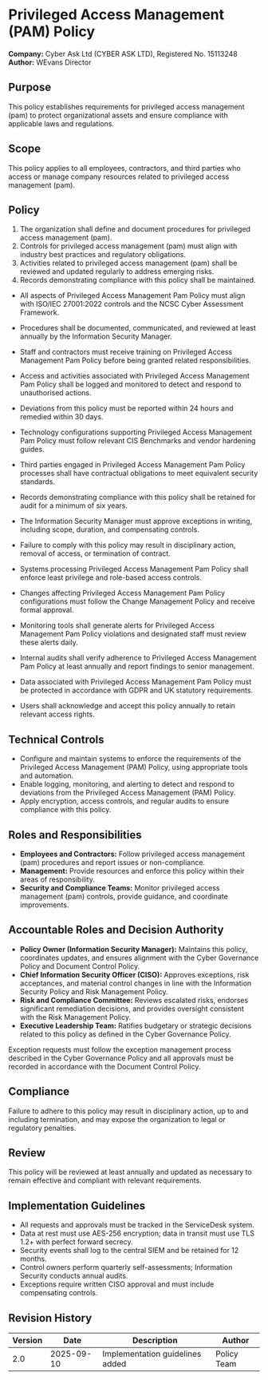 # Privileged Access Management (PAM) Policy

**Company:** Cyber Ask Ltd (CYBER ASK LTD), Registered No. 15113248  
**Author:** WEvans Director

## Purpose

This policy establishes requirements for privileged access management (pam) to protect organizational assets and ensure compliance with applicable laws and regulations.

## Scope

This policy applies to all employees, contractors, and third parties who access or manage company resources related to privileged access management (pam).

## Policy
1. The organization shall define and document procedures for privileged access management (pam).
2. Controls for privileged access management (pam) must align with industry best practices and regulatory obligations.
3. Activities related to privileged access management (pam) shall be reviewed and updated regularly to address emerging risks.
4. Records demonstrating compliance with this policy shall be maintained.

- All aspects of Privileged Access Management Pam Policy must align with ISO/IEC 27001:2022 controls and the NCSC Cyber Assessment Framework.
- Procedures shall be documented, communicated, and reviewed at least annually by the Information Security Manager.
- Staff and contractors must receive training on Privileged Access Management Pam Policy before being granted related responsibilities.
- Access and activities associated with Privileged Access Management Pam Policy shall be logged and monitored to detect and respond to unauthorised actions.
- Deviations from this policy must be reported within 24 hours and remedied within 30 days.
- Technology configurations supporting Privileged Access Management Pam Policy must follow relevant CIS Benchmarks and vendor hardening guides.
- Third parties engaged in Privileged Access Management Pam Policy processes shall have contractual obligations to meet equivalent security standards.
- Records demonstrating compliance with this policy shall be retained for audit for a minimum of six years.
- The Information Security Manager must approve exceptions in writing, including scope, duration, and compensating controls.
- Failure to comply with this policy may result in disciplinary action, removal of access, or termination of contract.

- Systems processing Privileged Access Management Pam Policy shall enforce least privilege and role-based access controls.
- Changes affecting Privileged Access Management Pam Policy configurations must follow the Change Management Policy and receive formal approval.
- Monitoring tools shall generate alerts for Privileged Access Management Pam Policy violations and designated staff must review these alerts daily.
- Internal audits shall verify adherence to Privileged Access Management Pam Policy at least annually and report findings to senior management.
- Data associated with Privileged Access Management Pam Policy must be protected in accordance with GDPR and UK statutory requirements.
- Users shall acknowledge and accept this policy annually to retain relevant access rights.

## Technical Controls

- Configure and maintain systems to enforce the requirements of the Privileged Access Management (PAM) Policy, using appropriate tools and automation.
- Enable logging, monitoring, and alerting to detect and respond to deviations from the Privileged Access Management (PAM) Policy.
- Apply encryption, access controls, and regular audits to ensure compliance with this policy.

## Roles and Responsibilities

- **Employees and Contractors:** Follow privileged access management (pam) procedures and report issues or non-compliance.
- **Management:** Provide resources and enforce this policy within their areas of responsibility.
- **Security and Compliance Teams:** Monitor privileged access management (pam) controls, provide guidance, and coordinate improvements.

## Accountable Roles and Decision Authority

- **Policy Owner (Information Security Manager):** Maintains this policy, coordinates updates, and ensures alignment with the Cyber Governance Policy and Document Control Policy.
- **Chief Information Security Officer (CISO):** Approves exceptions, risk acceptances, and material control changes in line with the Information Security Policy and Risk Management Policy.
- **Risk and Compliance Committee:** Reviews escalated risks, endorses significant remediation decisions, and provides oversight consistent with the Risk Management Policy.
- **Executive Leadership Team:** Ratifies budgetary or strategic decisions related to this policy as defined in the Cyber Governance Policy.

Exception requests must follow the exception management process described in the Cyber Governance Policy and all approvals must be recorded in accordance with the Document Control Policy.

## Compliance

Failure to adhere to this policy may result in disciplinary action, up to and including termination, and may expose the organization to legal or regulatory penalties.

## Review

This policy will be reviewed at least annually and updated as necessary to remain effective and compliant with relevant requirements.

## Implementation Guidelines
- All requests and approvals must be tracked in the ServiceDesk system.
- Data at rest must use AES-256 encryption; data in transit must use TLS 1.2+ with perfect forward secrecy.
- Security events shall log to the central SIEM and be retained for 12 months.
- Control owners perform quarterly self-assessments; Information Security conducts annual audits.
- Exceptions require written CISO approval and must include compensating controls.

## Revision History

| Version | Date | Description | Author |
| ------- | ---------- | ----------------------- | ------ |
| 2.0     | 2025-09-10 | Implementation guidelines added | Policy Team |
